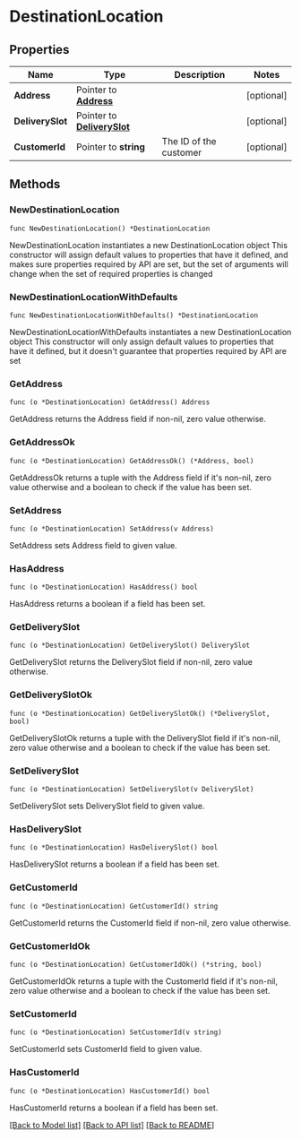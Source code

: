 # DestinationLocation

## Properties

Name | Type | Description | Notes
------------ | ------------- | ------------- | -------------
**Address** | Pointer to [**Address**](Address.md) |  | [optional] 
**DeliverySlot** | Pointer to [**DeliverySlot**](DeliverySlot.md) |  | [optional] 
**CustomerId** | Pointer to **string** | The ID of the customer | [optional] 

## Methods

### NewDestinationLocation

`func NewDestinationLocation() *DestinationLocation`

NewDestinationLocation instantiates a new DestinationLocation object
This constructor will assign default values to properties that have it defined,
and makes sure properties required by API are set, but the set of arguments
will change when the set of required properties is changed

### NewDestinationLocationWithDefaults

`func NewDestinationLocationWithDefaults() *DestinationLocation`

NewDestinationLocationWithDefaults instantiates a new DestinationLocation object
This constructor will only assign default values to properties that have it defined,
but it doesn't guarantee that properties required by API are set

### GetAddress

`func (o *DestinationLocation) GetAddress() Address`

GetAddress returns the Address field if non-nil, zero value otherwise.

### GetAddressOk

`func (o *DestinationLocation) GetAddressOk() (*Address, bool)`

GetAddressOk returns a tuple with the Address field if it's non-nil, zero value otherwise
and a boolean to check if the value has been set.

### SetAddress

`func (o *DestinationLocation) SetAddress(v Address)`

SetAddress sets Address field to given value.

### HasAddress

`func (o *DestinationLocation) HasAddress() bool`

HasAddress returns a boolean if a field has been set.

### GetDeliverySlot

`func (o *DestinationLocation) GetDeliverySlot() DeliverySlot`

GetDeliverySlot returns the DeliverySlot field if non-nil, zero value otherwise.

### GetDeliverySlotOk

`func (o *DestinationLocation) GetDeliverySlotOk() (*DeliverySlot, bool)`

GetDeliverySlotOk returns a tuple with the DeliverySlot field if it's non-nil, zero value otherwise
and a boolean to check if the value has been set.

### SetDeliverySlot

`func (o *DestinationLocation) SetDeliverySlot(v DeliverySlot)`

SetDeliverySlot sets DeliverySlot field to given value.

### HasDeliverySlot

`func (o *DestinationLocation) HasDeliverySlot() bool`

HasDeliverySlot returns a boolean if a field has been set.

### GetCustomerId

`func (o *DestinationLocation) GetCustomerId() string`

GetCustomerId returns the CustomerId field if non-nil, zero value otherwise.

### GetCustomerIdOk

`func (o *DestinationLocation) GetCustomerIdOk() (*string, bool)`

GetCustomerIdOk returns a tuple with the CustomerId field if it's non-nil, zero value otherwise
and a boolean to check if the value has been set.

### SetCustomerId

`func (o *DestinationLocation) SetCustomerId(v string)`

SetCustomerId sets CustomerId field to given value.

### HasCustomerId

`func (o *DestinationLocation) HasCustomerId() bool`

HasCustomerId returns a boolean if a field has been set.


[[Back to Model list]](../README.md#documentation-for-models) [[Back to API list]](../README.md#documentation-for-api-endpoints) [[Back to README]](../README.md)


